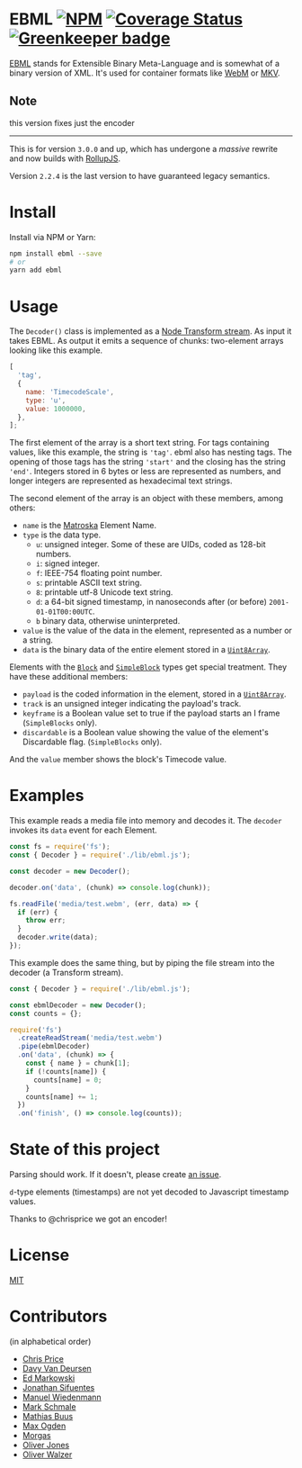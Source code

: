 # EBML [![NPM](https://nodei.co/npm/ebml.png?compact=true)](https://www.npmjs.com/package/ebml) [![Coverage Status](https://codecov.io/gh/node-ebml/node-ebml/branch/master/graph/badge.svg)](https://codecov.io/gh/node-ebml/node-ebml) [![Greenkeeper badge](https://badges.greenkeeper.io/node-ebml/node-ebml.svg)](https://greenkeeper.io/)

[EBML][ebml] stands for Extensible Binary Meta-Language and is somewhat of a
binary version of XML. It's used for container formats like [WebM][webm] or
[MKV][mkv].

## Note

this version fixes just the encoder

---

This is for version `3.0.0` and up, which has undergone a _massive_ rewrite and
now builds with [RollupJS][rollup].

Version `2.2.4` is the last version to have guaranteed legacy semantics.

# Install

Install via NPM or Yarn:

```bash
npm install ebml --save
# or
yarn add ebml
```

# Usage

The `Decoder()` class is implemented as a [Node Transform stream][node-stream-transform].
As input it takes EBML. As output it emits a sequence of chunks: two-element
arrays looking like this example.

```js
[
  'tag',
  {
    name: 'TimecodeScale',
    type: 'u',
    value: 1000000,
  },
];
```

The first element of the array is a short text string. For tags containing
values, like this example, the string is `'tag'`. ebml also has nesting tags.
The opening of those tags has the string `'start'` and the closing has the
string `'end'`. Integers stored in 6 bytes or less are represented as numbers,
and longer integers are represented as hexadecimal text strings.

The second element of the array is an object with these members, among others:

- `name` is the [Matroska][mkv] Element Name.
- `type` is the data type.
  - `u`: unsigned integer. Some of these are UIDs, coded as 128-bit numbers.
  - `i`: signed integer.
  - `f`: IEEE-754 floating point number.
  - `s`: printable ASCII text string.
  - `8`: printable utf-8 Unicode text string.
  - `d`: a 64-bit signed timestamp, in nanoseconds after (or before) `2001-01-01T00:00UTC`.
  - `b` binary data, otherwise uninterpreted.
- `value` is the value of the data in the element, represented as a number or a string.
- `data` is the binary data of the entire element stored in a [`Uint8Array`][mdn-uint8array].

Elements with the [`Block`][mkv-block] and [`SimpleBlock`][mkv-sblock] types
get special treatment. They have these additional members:

- `payload` is the coded information in the element, stored in a [`Uint8Array`][mdn-uint8array].
- `track` is an unsigned integer indicating the payload's track.
- `keyframe` is a Boolean value set to true if the payload starts an I frame (`SimpleBlocks` only).
- `discardable` is a Boolean value showing the value of the element's Discardable flag. (`SimpleBlocks` only).

And the `value` member shows the block's Timecode value.

# Examples

This example reads a media file into memory and decodes it. The `decoder`
invokes its `data` event for each Element.

```js
const fs = require('fs');
const { Decoder } = require('./lib/ebml.js');

const decoder = new Decoder();

decoder.on('data', (chunk) => console.log(chunk));

fs.readFile('media/test.webm', (err, data) => {
  if (err) {
    throw err;
  }
  decoder.write(data);
});
```

This example does the same thing, but by piping the file stream into the decoder (a Transform stream).

```js
const { Decoder } = require('./lib/ebml.js');

const ebmlDecoder = new Decoder();
const counts = {};

require('fs')
  .createReadStream('media/test.webm')
  .pipe(ebmlDecoder)
  .on('data', (chunk) => {
    const { name } = chunk[1];
    if (!counts[name]) {
      counts[name] = 0;
    }
    counts[name] += 1;
  })
  .on('finish', () => console.log(counts));
```

# State of this project

Parsing should work. If it doesn't, please create [an issue][new-issue].

`d`-type elements (timestamps) are not yet decoded to Javascript timestamp
values.

Thanks to @chrisprice we got an encoder!

# License

[MIT](./LICENSE)

# Contributors

(in alphabetical order)

- [Chris Price](https://github.com/chrisprice)
- [Davy Van Deursen](https://github.com/dvdeurse)
- [Ed Markowski](https://github.com/siphontv)
- [Jonathan Sifuentes](https://github.com/jayands)
- [Manuel Wiedenmann](https://github.com/fsmanuel)
- [Mark Schmale](https://github.com/themasch)
- [Mathias Buus](https://github.com/mafintosh)
- [Max Ogden](https://github.com/maxogden)
- [Morgas](https://github.com/Morgas01)
- [Oliver Jones](https://github.com/OllieJones)
- [Oliver Walzer](https://github.com/owcd)

[ebml]: http://ebml.sourceforge.net/
[new-issue]: https://github.com/node-ebml/node-ebml/issues/new
[mdn-uint8array]: https://developer.mozilla.org/en-US/docs/Web/JavaScript/Reference/Global_Objects/Uint8Array
[node-stream-transform]: https://nodejs.org/api/stream.html#stream_class_stream_transform
[mkv]: http://www.matroska.org/technical/specs/index.html
[rollup]: https://rollupjs.org/
[mkv-block]: https://www.matroska.org/technical/specs/index.html#block_structure
[mkv-sblock]: https://www.matroska.org/technical/specs/index.html#simpleblock_structure
[webm]: https://www.webmproject.org/
